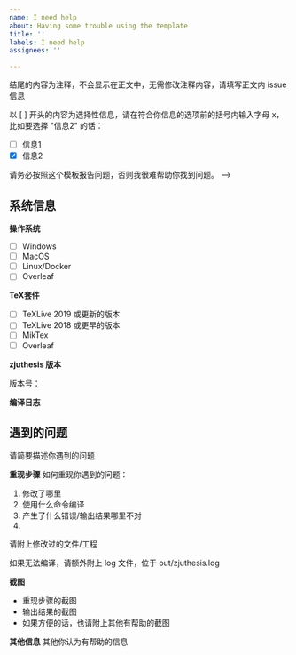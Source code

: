 ```yaml
---
name: I need help
about: Having some trouble using the template
title: ''
labels: I need help
assignees: ''

---
```


<!--
以 <!-- 开头并以 --> 结尾的内容为注释，不会显示在正文中，无需修改注释内容，请填写正文内 issue 信息

以 [ ] 开头的内容为选择性信息，请在符合你信息的选项前的括号内输入字母 x，比如要选择 "信息2" 的话：

- [ ] 信息1
- [x] 信息2

请务必按照这个模板报告问题，否则我很难帮助你找到问题。
-->

## 系统信息

**操作系统**

- [ ] Windows
- [ ] MacOS
- [ ] Linux/Docker
- [ ] Overleaf

**TeX套件**

- [ ] TeXLive 2019 或更新的版本
- [ ] TeXLive 2018 或更早的版本
- [ ] MikTex
- [ ] Overleaf

**zjuthesis 版本**

<!-- 请在下方填入zjuthesis版本号，可在 config 目录下的 version.tex 中找到 -->

版本号：

**编译日志**

<!-- 使用命令行编译一遍，然后将 out/zjuthesis.log 文件附在下方 -->


## 遇到的问题
请简要描述你遇到的问题

**重现步骤**
如何重现你遇到的问题：

1. 修改了哪里
2. 使用什么命令编译
3. 产生了什么错误/输出结果哪里不对
4.

请附上修改过的文件/工程

如果无法编译，请额外附上 log 文件，位于 out/zjuthesis.log

**截图**

- 重现步骤的截图
- 输出结果的截图
- 如果方便的话，也请附上其他有帮助的截图

**其他信息**
其他你认为有帮助的信息

